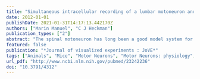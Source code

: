 ```yaml
---
title: "Simultaneous intracellular recording of a lumbar motoneuron and the force produced by its motor unit in the adult mouse in vivo."
date: 2012-01-01
publishDate: 2021-01-31T14:17:13.442170Z
authors: ["Marin Manuel", "C J Heckman"]
publication_types: ["2"]
abstract: "The spinal motoneuron has long been a good model system for studying neural function because it is a neuron of the central nervous system with the unique properties of (1) having readily identifiable targets (the muscle fibers) and therefore having a very well-known function (to control muscle contraction); (2) being the convergent target of many spinal and descending networks, hence the name of \"final common pathway\"; and (3) having a large soma which makes it possible to penetrate them with sharp intracellular electrodes. Furthermore, when studied in vivo, it is possible to record simultaneously the electrical activity of the motoneurons and the force developed by their muscle targets. Performing intracellular recordings of motoneurons in vivo therefore put the experimentalist in the unique position of being able to study, at the same time, all the compartments of the \"motor unit\" (the name given to the motoneuron, its axon, and the muscle fibers it innervates(1)): the inputs impinging on the motoneuron, the electrophysiological properties of the motoneuron, and the impact of these properties on the physiological function of the motoneurons, i.e. the force produced by its motor unit. However, this approach is very challenging because the preparation cannot be paralyzed and thus the mechanical stability for the intracellular recording is reduced. Thus, this kind of experiments has only been achieved in cats and in rats. However, the study of spinal motor systems could make a formidable leap if it was possible to perform similar experiments in normal and genetically modified mice. For technical reasons, the study of the spinal networks in mice has mostly been limited to neonatal in vitro preparations, where the motoneurons and the spinal networks are immature, the motoneurons are separated from their targets, and when studied in slices, the motoneurons are separated from most of their inputs. Until recently, only a few groups had managed to perform intracellular recordings of motoneurons in vivo(2-4 ), including our team who published a new preparation which allowed us to obtain very stable recordings of motoneurons in vivo in adult mice(5,6). However, these recordings were obtained in paralyzed animals, i.e. without the possibility to record the force output of these motoneurons. Here we present an extension of this original preparation in which we were able to obtain simultaneous recordings of the electrophysiological properties of the motoneurons and of the force developed by their motor unit. This is an important achievement, as it allows us to identify the different types of motoneurons based on their force profile, and thereby revealing their function. Coupled with genetic models disturbing spinal segmental circuitry(7-9), or reproducting human disease(10,11), we expect this technique to be an essential tool for the study of spinal motor system."
featured: false
publication: "*Journal of visualized experiments : JoVE*"
tags: ["Animals", "Mice", "Motor Neurons", "Motor Neurons: physiology", "Spinal Cord", "Neuromuscular Junction", "Neuromuscular Junction: physiology", "Lumbosacral Region", "Spinal Cord: physiology", "Spinal Cord: cytology", "Muscles", "Muscles: innervation", "Electrophysiological Phenomena", "Achilles Tendon", "Achilles Tendon: surgery", "Dissection", "Laminectomy", "Muscles: physiology", ""]
url_pdf: "http://www.ncbi.nlm.nih.gov/pubmed/23242236"
doi: "10.3791/4312"
---
```


